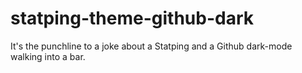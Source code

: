 # statping-theme-github-dark

It's the punchline to a joke about a Statping and a Github dark-mode walking
into a bar.
